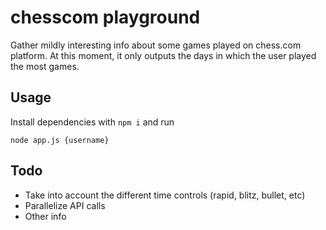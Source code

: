 # chesscom playground

Gather mildly interesting info about some games played on chess.com platform. At this moment, it only outputs the days in which the user played the most games.

## Usage

Install dependencies with `npm i` and run

```
node app.js {username}
```

## Todo

- Take into account the different time controls (rapid, blitz, bullet, etc)
- Parallelize API calls
- Other info
